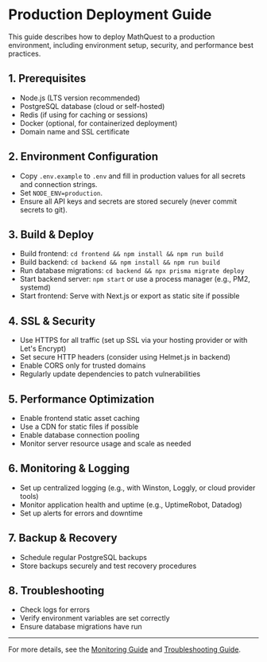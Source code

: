 # Production Deployment Guide

This guide describes how to deploy MathQuest to a production environment, including environment setup, security, and performance best practices.

## 1. Prerequisites
- Node.js (LTS version recommended)
- PostgreSQL database (cloud or self-hosted)
- Redis (if using for caching or sessions)
- Docker (optional, for containerized deployment)
- Domain name and SSL certificate

## 2. Environment Configuration
- Copy `.env.example` to `.env` and fill in production values for all secrets and connection strings.
- Set `NODE_ENV=production`.
- Ensure all API keys and secrets are stored securely (never commit secrets to git).

## 3. Build & Deploy
- Build frontend: `cd frontend && npm install && npm run build`
- Build backend: `cd backend && npm install && npm run build`
- Run database migrations: `cd backend && npx prisma migrate deploy`
- Start backend server: `npm start` or use a process manager (e.g., PM2, systemd)
- Start frontend: Serve with Next.js or export as static site if possible

## 4. SSL & Security
- Use HTTPS for all traffic (set up SSL via your hosting provider or with Let's Encrypt)
- Set secure HTTP headers (consider using Helmet.js in backend)
- Enable CORS only for trusted domains
- Regularly update dependencies to patch vulnerabilities

## 5. Performance Optimization
- Enable frontend static asset caching
- Use a CDN for static files if possible
- Enable database connection pooling
- Monitor server resource usage and scale as needed

## 6. Monitoring & Logging
- Set up centralized logging (e.g., with Winston, Loggly, or cloud provider tools)
- Monitor application health and uptime (e.g., UptimeRobot, Datadog)
- Set up alerts for errors and downtime

## 7. Backup & Recovery
- Schedule regular PostgreSQL backups
- Store backups securely and test recovery procedures

## 8. Troubleshooting
- Check logs for errors
- Verify environment variables are set correctly
- Ensure database migrations have run

---

For more details, see the [Monitoring Guide](./monitoring.md) and [Troubleshooting Guide](../TROUBLESHOOTING.md).
